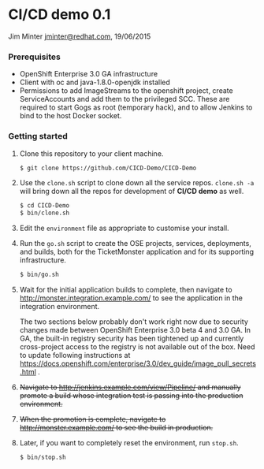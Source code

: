 # CI/CD demo 0.1

Jim Minter <jminter@redhat.com>, 19/06/2015

### Prerequisites

* OpenShift Enterprise 3.0 GA infrastructure
* Client with oc and java-1.8.0-openjdk installed
* Permissions to add ImageStreams to the openshift project, create ServiceAccounts and add them to the privileged SCC.  These are required to start Gogs as root (temporary hack), and to allow Jenkins to bind to the host Docker socket.

### Getting started

1. Clone this repository to your client machine.

   ```bash
   $ git clone https://github.com/CICD-Demo/CICD-Demo
   ```

1. Use the ```clone.sh``` script to clone down all the service repos.  ```clone.sh -a``` will bring down all the repos for development of **CI/CD demo** as well.

   ```bash
   $ cd CICD-Demo
   $ bin/clone.sh
   ```

1. Edit the ```environment``` file as appropriate to customise your install.

1. Run the ```go.sh``` script to create the OSE projects, services, deployments, and builds, both for the TicketMonster application and for its supporting infrastructure.

   ```bash
   $ bin/go.sh
   ```

1. Wait for the initial application builds to complete, then navigate to http://monster.integration.example.com/ to see the application in the integration environment.

   The two sections below probably don't work right now due to security changes made between OpenShift Enterprise 3.0 beta 4 and 3.0 GA.  In GA, the built-in registry security has been tightened up and currently cross-project access to the registry is not available out of the box.  Need to update following instructions at https://docs.openshift.com/enterprise/3.0/dev_guide/image_pull_secrets.html .

1. ~~Navigate to http://jenkins.example.com/view/Pipeline/ and manually promote a build whose integration test is passing into the production environment.~~

1. ~~When the promotion is complete, navigate to http://monster.example.com/ to see the build in production.~~

1. Later, if you want to completely reset the environment, run ```stop.sh```.

   ```bash
   $ bin/stop.sh
   ```
